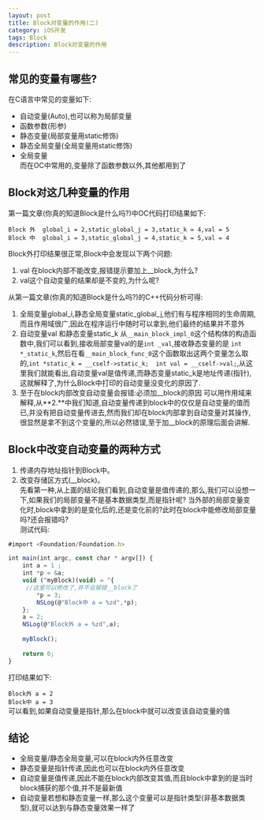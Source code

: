 ```yaml
---
layout: post
title: Block对变量的作用(二)
category: iOS开发
tags: Block
description: Block对变量的作用
---
```

## 常见的变量有哪些?
在C语言中常见的变量如下:

* 自动变量(Auto),也可以称为局部变量
* 函数参数(形参)
* 静态变量(局部变量用static修饰)
* 静态全局变量(全局变量用static修饰)
* 全局变量  
而在OC中常用的,变量除了函数参数以外,其他都用到了

## Block对这几种变量的作用
第一篇文章(你真的知道Block是什么吗?)中OC代码打印结果如下:   

`Block 外  global_i = 2,static_global_j = 3,static_k = 4,val = 5`    
`Block 中  global_i = 3,static_global_j = 4,static_k = 5,val = 4`    

Block外打印结果很正常,Block中会发现以下两个问题:

1. val 在block内部不能改变,报错提示要加上__block,为什么?
2. val这个自动变量的结果却是不变的,为什么呢?

从第一篇文章(你真的知道Block是什么吗?)的C++代码分析可得:

1. 全局变量global_i,静态全局变量static_global_j,他们有与程序相同的生命周期,而且作用域很广,因此在程序运行中随时可以拿到,他们最终的结果并不意外
2. 自动变量val 和静态变量static_k
   从`__main_block_impl_0`这个结构体的构造函数中,我们可以看到,接收局部变量val的是`int _val`,接收静态变量的是 `int *_static_k`,然后在看`__main_block_func_0`这个函数取出这两个变量怎么取的,` int *static_k = __cself->static_k;  int val = __cself->val; `,从这里我们就能看出,自动变量val是值传递,而静态变量static_k是地址传递(指针),这就解释了,为什么Block中打印的自动变量没变化的原因了.
3. 至于在block内部改变自动变量会报错:必须加__block的原因
  可以用作用域来解释,从**2.**中我们知道,自动变量传递到block中的仅仅是自动变量的值而已,并没有把自动变量传进去,然而我们却在block内部拿到自动变量对其操作,很显然是拿不到这个变量的,所以必然错误,至于加__block的原理后面会讲解.
   
## Block中改变自动变量的两种方式
1. 传递内存地址指针到Block中。
2. 改变存储区方式(__block)。    
先看第一种,从上面的结论我们看到,自动变量是值传递的,那么,我们可以设想一下,如果我们的局部变量不是基本数据类型,而是指针呢? 当外部的局部变量变化时,block中拿到的是变化后的,还是变化前的?此时在block中能修改局部变量吗?还会报错吗?  
测试代码:

```javascript
#import <Foundation/Foundation.h>

int main(int argc, const char * argv[]) {
    int a = 1 ;
    int *p = &a;
    void (^myBlock)(void) = ^{
     //这里可以修改了,并不会报错__block了
        *p = 3;
        NSLog(@"Block中 a = %zd",*p);
    };
    a = 2;
    NSLog(@"Block外 a = %zd",a);
    
    myBlock();
    
    return 0;
}
```
打印结果如下:

`Block外 a = 2`  
`Block中 a = 3`    
可以看到,如果自动变量是指针,那么在block中就可以改变该自动变量的值
## 结论
* 全局变量/静态全局变量,可以在block内外任意改变
* 静态变量是指针传递,因此也可以在block内外任意改变
* 自动变量是值传递,因此不能在block内部改变其值,而且block中拿到的是当时block捕获的那个值,并不是最新值
* 自动变量若想和静态变量一样,那么这个变量可以是指针类型(非基本数据类型),就可以达到与静态变量效果一样了


